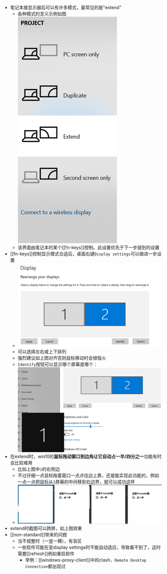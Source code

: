 - 笔记本接显示器后可以有许多模式，最常见的是"extend"
  - 各种模式的含义示例如图![](display-mode.png)
  - 该界面由笔记本的某个[[fn-keys]]控制。此设置优先于下一步提到的设置
- [[fn-keys]]控制显示模式合适后，桌面右键`Display settings`可以做进一步设置
  - ![](extend-arrangement.png)
  - 可以选择左右或上下排列
  - 强烈建议如上图对齐否则鼠标移动时会很恼火
  - `Identify`按钮可以显示哪个屏幕是哪个：![](identify.png)
- 在extend时，win10的**鼠标拖动窗口到边角让它自动占一半/四分之一**功能有时会比较难用
  - 比如上图中`1`的右侧边
  - 不过仔细一点鼠标拖着窗口一点点往边上靠，还是能实现此功能的，例如一点一点把鼠标从`1`屏幕的中间移到右边界，就可以成功这样
  - ![](long-screenshot.png)
- extend时截图可以跨屏，如上图效果
- [[non-standard]]带来的问题
  - 当不规整时（一竖一横），有盲区
  - 一些软件可能在变display settings时不能自动适应，导致看不到了，这时需要[[refresh]]例如重启软件
    - 举例：[[windows-proxy-client]]中的clash、`Remote Desktop Connection`都出现过